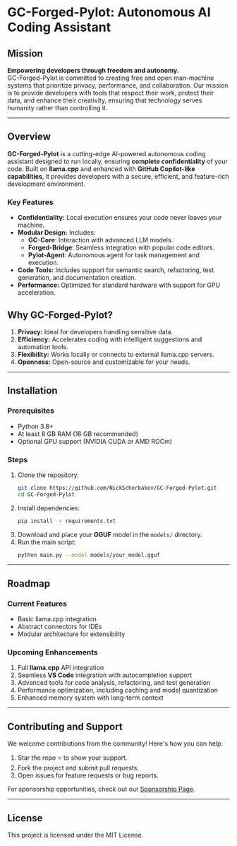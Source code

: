 # GC-Forged-Pylot: Autonomous AI Coding Assistant

## Mission

**Empowering developers through freedom and autonomy.**  
GC-Forged-Pylot is committed to creating free and open man-machine systems that prioritize privacy, performance, and collaboration. Our mission is to provide developers with tools that respect their work, protect their data, and enhance their creativity, ensuring that technology serves humanity rather than controlling it.

---

## Overview

**GC-Forged-Pylot** is a cutting-edge AI-powered autonomous coding assistant designed to run locally, ensuring **complete confidentiality** of your code. Built on **llama.cpp** and enhanced with **GitHub Copilot-like capabilities**, it provides developers with a secure, efficient, and feature-rich development environment.

### Key Features
- **Confidentiality:** Local execution ensures your code never leaves your machine.
- **Modular Design:** Includes:
  - **GC-Core**: Interaction with advanced LLM models.
  - **Forged-Bridge**: Seamless integration with popular code editors.
  - **Pylot-Agent**: Autonomous agent for task management and execution.
- **Code Tools:** Includes support for semantic search, refactoring, test generation, and documentation creation.
- **Performance:** Optimized for standard hardware with support for GPU acceleration.

## Why GC-Forged-Pylot?
1. **Privacy:** Ideal for developers handling sensitive data.
2. **Efficiency:** Accelerates coding with intelligent suggestions and automation tools.
3. **Flexibility:** Works locally or connects to external llama.cpp servers.
4. **Openness:** Open-source and customizable for your needs.

---

## Installation

### Prerequisites
- Python 3.8+
- At least 8 GB RAM (16 GB recommended)
- Optional GPU support (NVIDIA CUDA or AMD ROCm)

### Steps
1. Clone the repository:
   ```bash
   git clone https://github.com/NickScherbakov/GC-Forged-Pylot.git
   cd GC-Forged-Pylot
   ```
2. Install dependencies:
   ```bash
   pip install -r requirements.txt
   ```
3. Download and place your **GGUF** model in the `models/` directory.
4. Run the main script:
   ```bash
   python main.py --model models/your_model.gguf
   ```

---

## Roadmap

### Current Features
- Basic llama.cpp integration
- Abstract connectors for IDEs
- Modular architecture for extensibility

### Upcoming Enhancements
1. Full **llama.cpp** API integration
2. Seamless **VS Code** integration with autocompletion support
3. Advanced tools for code analysis, refactoring, and test generation
4. Performance optimization, including caching and model quantization
5. Enhanced memory system with long-term context

---

## Contributing and Support

We welcome contributions from the community! Here's how you can help:
1. Star the repo ⭐ to show your support.
2. Fork the project and submit pull requests.
3. Open issues for feature requests or bug reports.

For sponsorship opportunities, check out our [Sponsorship Page](https://github.com/sponsors/NickScherbakov).

---

## License
This project is licensed under the MIT License.